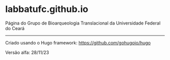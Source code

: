 # labbatufc.github.io

Página do Grupo de Bioarqueologia Translacional da Universidade Federal do Ceará

------

Criado usando o Hugo framework: https://github.com/gohugoio/hugo

Versão alfa: 28/11/23
